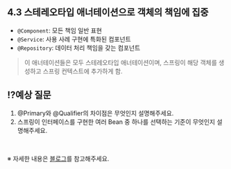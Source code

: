 ## 4.3 스테레오타입 애너테이션으로 객체의 책임에 집중

- `@Component`: 모든 책임 일반 표현
- `@Service`: 사용 사례 구현에 특화된 컴포넌트
- `@Repository`: 데이터 처리 책임을 갖는 컴포넌트

> 이 애너테이션들은 모두 스테레오타입 애너테이션이며, 스프링이 해당 객체를 생성하고 스프링 컨텍스트에 추가하게 함.

## ⁉️예상 질문

1. @Primary와 @Qualifier의 차이점은 무엇인지 설명해주세요.
2. 스프링이 인터페이스를 구현한 여러 Bean 중 하나를 선택하는 기준이 무엇인지 설명해주세요.

&nbsp;

※ 자세한 내용은 [블로그](https://mandusitstudy.tistory.com/413)를 참고해주세요.